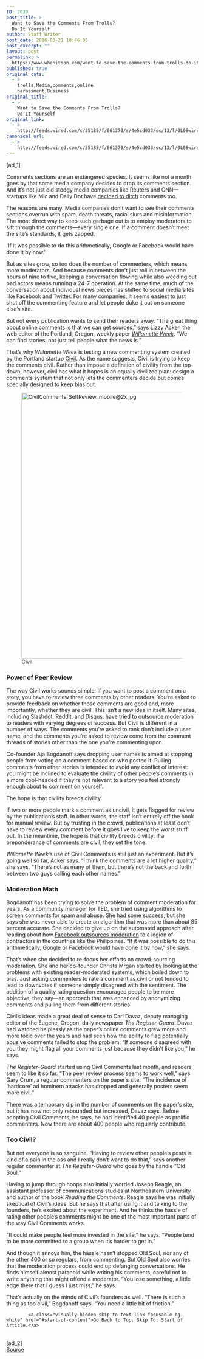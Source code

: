 ```yaml
---
ID: 2039
post_title: >
  Want to Save the Comments From Trolls?
  Do It Yourself
author: Staff Writer
post_date: 2016-03-21 10:46:05
post_excerpt: ""
layout: post
permalink: >
  https://www.whenitson.com/want-to-save-the-comments-from-trolls-do-it-yourself/
published: true
original_cats:
  - >
    trolls,Media,comments,online
    harassment,Business
original_title:
  - >
    Want to Save the Comments From Trolls?
    Do It Yourself
original_link:
  - >
    http://feeds.wired.com/c/35185/f/661370/s/4e5cd033/sc/13/l/0L0Swired0N0C20A160C0A30Cwant0Esave0Ecomments0Etrolls0C/story01.htm
canonical_url:
  - >
    http://feeds.wired.com/c/35185/f/661370/s/4e5cd033/sc/13/l/0L0Swired0N0C20A160C0A30Cwant0Esave0Ecomments0Etrolls0C/story01.htm
---
```

 [ad_1]
<br><div id=""><p>Comments sections are an endangered species. It seems like not a month goes by that some media company decides to drop its comments section. And it’s not just old stodgy media companies like Reuters and CNN—startups like Mic and Daily Dot have <a href="http://www.wired.com/2015/10/brief-history-of-the-demise-of-the-comments-timeline/">decided to ditch</a> comments too.</p>
<p>The reasons are many. Media companies don’t want to see their comments sections overrun with spam, death threats, racial slurs and misinformation. The most direct way to keep such garbage out is to employ moderators to sift through the comments—every single one. If a comment doesn’t meet the site’s standards, it gets zapped.</p>
<p data-js="fader" class="pullquote carve fader">
	'If it was possible to do this arithmetically, Google or Facebook would have done it by now.'	<span class="attribution"/>
</p>

<p>But as sites grow, so too does the number of commenters, which means more moderators. And because comments don’t just roll in between the hours of nine to five, keeping a conversation flowing while also weeding out bad actors means running a 24-7 operation. At the same time, much of the conversation about individual news pieces has shifted to social media sites like Facebook and Twitter. For many companies, it seems easiest to just shut off the commenting feature and let people duke it out on someone else’s site.</p>
<p>But not every publication wants to send their readers away. “The great thing about online comments is that we can get sources,” says Lizzy Acker, the web editor of the Portland, Oregon, weekly paper <em><a href="http://www.wweek.com">Willamette Week</a></em>. “We can find stories, not just tell people what the news is.”</p>
<p>That’s why <em>Willamette Week</em> is testing a new commenting system created by the Portland startup <a href="http://www.civilcomments.com/">Civil</a>. As the name suggests, Civil is trying to keep the comments civil. Rather than impose a definition of civility from the top-down, however, civil has what it hopes is an equally civilized plan: design a comments system that not only lets the commenters decide but comes specially designed to keep bias out.</p>
<figure attachment_1990415="" class="wp-caption landscape alignnone  relative" data-js="fader"><a href="http://www.wired.com/wp-content/uploads/2016/03/CivilComments_SelfReview_mobile@2x.jpg"><img src="http://www.whenitson.com/wp-content/uploads/2016/03/Want-to-Save-the-Comments-From-Trolls-Do-It-Yourself.jpg" alt="CivilComments_SelfReview_mobile@2x.jpg" width="1024" height="699" class="size-large wp-image-1990415"/></a><figcaption class="wp-caption-text link-underline"><span class="credit link-underline-sm"><span aria-hidden="true" class="ui ui ui-photo inline-block ui-credit relative opacity-6 marg-r-sm marg-l-sm no-caption"/>Civil</span></figcaption></figure><h3>Power of Peer Review</h3>
<p>The way Civil works sounds simple: If you want to post a comment on a story, you have to review three comments by other readers. You’re asked to provide feedback on whether those comments are good and, more importantly, whether they are civil. This isn’t a new idea in itself. Many sites, including Slashdot, Reddit, and Disqus, have tried to outsource moderation to readers with varying degrees of success. But Civil is different in a number of ways. The comments you’re asked to rank don’t include a user name, and the comments you’re asked to review come from the comment threads of stories other than the one you’re commenting upon. </p>
<p>Co-founder Aja Bogdanoff says dropping user names is aimed at stopping people from voting on a comment based on who posted it. Pulling comments from other stories is intended to avoid any conflict of interest: you might be inclined to evaluate the civility of other people’s comments in a more cool-headed if they’re not relevant to a story you feel strongly enough about to comment on yourself.</p>
<p data-js="fader" class="pullquote carve fader">
	The hope is that civility breeds civility.	<span class="attribution"/>
</p>

<p>If two or more people mark a comment as uncivil, it gets flagged for review by the publication’s staff. In other words, the staff isn’t entirely off the hook for manual review. But by trusting in the crowd, publications at least don’t have to review every comment before it goes live to keep the worst stuff out. In the meantime, the hope is that civility breeds civility: if a preponderance of comments are civil, they set the tone.</p>
<p><em>Willamette Week</em>‘s use of Civil Comments is still just an experiment. But it’s going well so far, Acker says. “I think the comments are a lot higher quality,” she says. “There’s not as many of them, but there’s not the back and forth between two guys calling each other names.”</p>
<h3>Moderation Math</h3>
<p>Bogdanoff has been trying to solve the problem of comment moderation for years. As a community manager for TED, she tried using algorithms to screen comments for spam and abuse. She had some success, but she says she was never able to create an algorithm that was more than about 85 percent accurate. She decided to give up on the automated approach after reading about how <a href="http://www.wired.com/2014/10/content-moderation/">Facebook outsources moderation</a> to a legion of contractors in the countries like the Philippines. “If it was possible to do this arithmetically, Google or Facebook would have done it by now,” she says.</p>
<p>That’s when she decided to re-focus her efforts on crowd-sourcing moderation. She and her co-founder Christa Mrgan started by looking at the problems with existing reader-moderated systems, which boiled down to bias. Just asking commenters to rate a comment as civil or not tended to lead to downvotes if someone simply disagreed with the sentiment. The addition of a quality rating question encouraged people to be more objective, they say—an approach that was enhanced by anonymizing comments and pulling them from different stories.</p>



<p>Civil’s ideas made a great deal of sense to Carl Davaz, deputy managing editor of the Eugene, Oregon, daily newspaper <em>The Register-Guard</em>. Davaz had watched helplessly as the paper’s online comments grew more and more toxic over the years and had seen how the ability to flag potentially abusive comments failed to stop the problem. “If someone disagreed with you they might flag all your comments just because they didn’t like you,” he says.</p>
<p><em>The Register-Guard</em> started using Civil Comments <a>last month</a>, and readers seem to like it so far. “The peer review process seems to work well,” says Gary Crum, a regular commenters on the paper’s site. “The incidence of ‘hardcore’ ad hominem attacks has dropped and generally posters seem more civil.”</p>
<p>There was a temporary dip in the number of comments on the paper’s site, but it has now not only rebounded but increased, Davaz says. Before adopting Civil Comments, he says, he had identified 40 people as prolific commenters. Now there are about 400 people who regularly contribute.</p>
<h3>Too Civil?</h3>
<p>But not everyone is so sanguine. “Having to review other people’s posts is kind of a pain in the ass and I really don’t want to do that,” says another regular commenter at <em>The Register-Guard</em> who goes by the handle “Old Soul.”</p>
<p>Having to jump through hoops also initially worried Joseph Reagle, an assistant professor of communications studies at Northeastern University and author of the book <em>Reading the Comments</em>. Reagle says he was initially skeptical of Civil’s ideas. But he says that after using it and talking to the founders, he’s excited about the experiment. And he thinks the hassle of rating other people’s comments might be one of the most important parts of the way Civil Comments works.</p>

<p>“It could make people feel more invested in the site,” he says. “People tend to be more committed to a group when it’s harder to get in.”</p>
<p>And though it annoys him, the hassle hasn’t stopped Old Soul, nor any of the other 400 or so regulars, from commenting. But Old Soul also worries that the moderation process could end up defanging conversations. He finds himself almost paranoid while writing his comments, careful not to write anything that might offend a moderator. “You lose something, a little edge there that I guess I just miss,” he says.</p>
<p>That’s actually on the minds of Civil’s founders as well. “There is such a thing as too civil,” Bogdanoff says. “You need a little bit of friction.”</p>

			<a class="visually-hidden skip-to-text-link focusable bg-white" href="#start-of-content">Go Back to Top. Skip To: Start of Article.</a>

			
</div>
<br>[ad_2]
<br><a href="http://feeds.wired.com/c/35185/f/661370/s/4e5cd033/sc/13/l/0L0Swired0N0C20A160C0A30Cwant0Esave0Ecomments0Etrolls0C/story01.htm">Source </a>